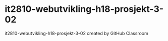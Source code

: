 # it2810-webutvikling-h18-prosjekt-3-02
it2810-webutvikling-h18-prosjekt-3-02 created by GitHub Classroom



